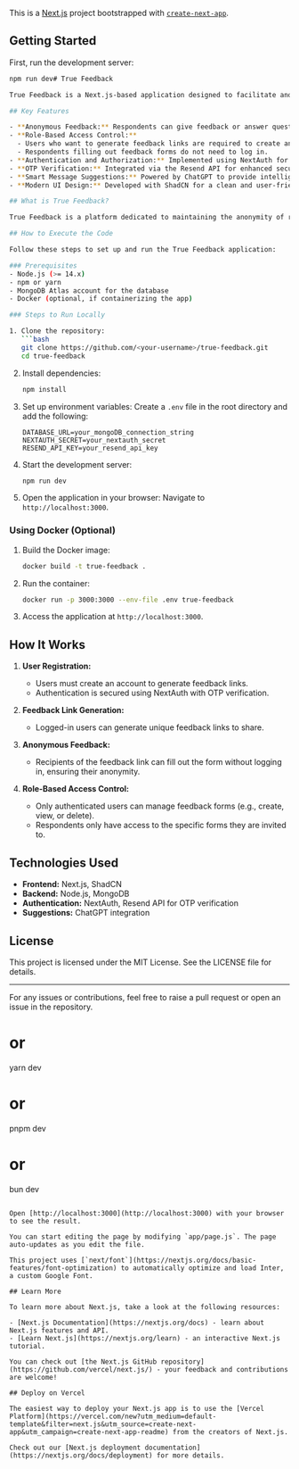 This is a [Next.js](https://nextjs.org/) project bootstrapped with [`create-next-app`](https://github.com/vercel/next.js/tree/canary/packages/create-next-app).

## Getting Started

First, run the development server:

```bash
npm run dev# True Feedback

True Feedback is a Next.js-based application designed to facilitate anonymous feedback and question-asking. It offers a seamless and private way for users to collect feedback without compromising the anonymity of the respondents. 

## Key Features

- **Anonymous Feedback:** Respondents can give feedback or answer questions without the need to log in.
- **Role-Based Access Control:**
  - Users who want to generate feedback links are required to create an account.
  - Respondents filling out feedback forms do not need to log in.
- **Authentication and Authorization:** Implemented using NextAuth for secure account creation and login.
- **OTP Verification:** Integrated via the Resend API for enhanced security during account creation.
- **Smart Message Suggestions:** Powered by ChatGPT to provide intelligent suggestions for feedback content.
- **Modern UI Design:** Developed with ShadCN for a clean and user-friendly interface.

## What is True Feedback?

True Feedback is a platform dedicated to maintaining the anonymity of respondents, making it ideal for environments where privacy is crucial. It allows users to create feedback forms and share them with others without requiring the respondents to log in or reveal their identity. The application ensures that feedback is candid and unbiased.

## How to Execute the Code

Follow these steps to set up and run the True Feedback application:

### Prerequisites
- Node.js (>= 14.x)
- npm or yarn
- MongoDB Atlas account for the database
- Docker (optional, if containerizing the app)

### Steps to Run Locally

1. Clone the repository:
   ```bash
   git clone https://github.com/<your-username>/true-feedback.git
   cd true-feedback
   ```

2. Install dependencies:
   ```bash
   npm install
   ```

3. Set up environment variables:
   Create a `.env` file in the root directory and add the following:
   ```env
   DATABASE_URL=your_mongoDB_connection_string
   NEXTAUTH_SECRET=your_nextauth_secret
   RESEND_API_KEY=your_resend_api_key
   ```

4. Start the development server:
   ```bash
   npm run dev
   ```

5. Open the application in your browser:
   Navigate to `http://localhost:3000`.

### Using Docker (Optional)

1. Build the Docker image:
   ```bash
   docker build -t true-feedback .
   ```

2. Run the container:
   ```bash
   docker run -p 3000:3000 --env-file .env true-feedback
   ```

3. Access the application at `http://localhost:3000`.

## How It Works

1. **User Registration:**
   - Users must create an account to generate feedback links.
   - Authentication is secured using NextAuth with OTP verification.

2. **Feedback Link Generation:**
   - Logged-in users can generate unique feedback links to share.

3. **Anonymous Feedback:**
   - Recipients of the feedback link can fill out the form without logging in, ensuring their anonymity.

4. **Role-Based Access Control:**
   - Only authenticated users can manage feedback forms (e.g., create, view, or delete).
   - Respondents only have access to the specific forms they are invited to.

## Technologies Used

- **Frontend:** Next.js, ShadCN
- **Backend:** Node.js, MongoDB
- **Authentication:** NextAuth, Resend API for OTP verification
- **Suggestions:** ChatGPT integration

## License

This project is licensed under the MIT License. See the LICENSE file for details.

---

For any issues or contributions, feel free to raise a pull request or open an issue in the repository.

# or
yarn dev
# or
pnpm dev
# or
bun dev
```

Open [http://localhost:3000](http://localhost:3000) with your browser to see the result.

You can start editing the page by modifying `app/page.js`. The page auto-updates as you edit the file.

This project uses [`next/font`](https://nextjs.org/docs/basic-features/font-optimization) to automatically optimize and load Inter, a custom Google Font.

## Learn More

To learn more about Next.js, take a look at the following resources:

- [Next.js Documentation](https://nextjs.org/docs) - learn about Next.js features and API.
- [Learn Next.js](https://nextjs.org/learn) - an interactive Next.js tutorial.

You can check out [the Next.js GitHub repository](https://github.com/vercel/next.js/) - your feedback and contributions are welcome!

## Deploy on Vercel

The easiest way to deploy your Next.js app is to use the [Vercel Platform](https://vercel.com/new?utm_medium=default-template&filter=next.js&utm_source=create-next-app&utm_campaign=create-next-app-readme) from the creators of Next.js.

Check out our [Next.js deployment documentation](https://nextjs.org/docs/deployment) for more details.
